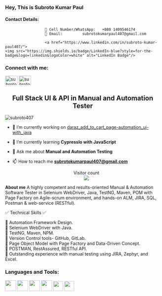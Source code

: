 ### Hey, This is Subroto Kumar Paul 
#### Contact Details: 
                      📲 Cell Number/WhatsApp:   +880 1409546174  
                      📨 Email:         subrotokumarpaul407@gmail.com

                      <a href="https://www.linkedin.com/in/subroto-kumar-paul407/">
    <img src="https://img.shields.io/badge/LinkedIn-blue?style=for-the-badge&logo=linkedin&logoColor=white" alt="LinkedIn Badge"/> 

<h3 align="left">Connect with me:</h3>
<p align="left">
<a href="https://linkedin.com/in/subroto-kumar-paul407" target="blank"><img align="center" src="https://raw.githubusercontent.com/rahuldkjain/github-profile-readme-generator/master/src/images/icons/Social/linked-in-alt.svg" alt="subroto-kumar-paul407" height="30" width="40" /></a>
<a href="https://www.leetcode.com/subrotopaul" target="blank"><img align="center" src="https://raw.githubusercontent.com/rahuldkjain/github-profile-readme-generator/master/src/images/icons/Social/leet-code.svg" alt="subrotopaul" height="30" width="40" /></a>
</p>

<h2 align="center">Full Stack UI & API in Manual and Automation Tester</h3>

<p align="left"> <img src="https://komarev.com/ghpvc/?username=subroto407&label=Profile%20views&color=0e75b6&style=flat" alt="subroto407" /> </p>


- 🔭 I’m currently working on [daraz_add_to_cart_page-automation_ui-with_java](https://github.com/subroto407/daraz_add_to_cart_page-automation_ui-with_java)

- 🌱 I’m currently learning **CypressIo with JavaScript**

- 💬 Ask me about **Manual and Automation Testing**

- 📫 How to reach me **subrotokumarpaul407@gmail.com**

  <p align="center"> 
  Visitor count<br>
  <img src="https://profile-counter.glitch.me/subroto407/count.svg" />
  </p>

**About me**
A highly competent and results-oriented Manual & Automation  Software Tester in Selenium WebDriver, Java, TestNG, Maven, POM with Page Factory on Agile-scrum environment, and hands-on ALM, JIRA, SQL, Postman & web-service (RESTful).

✅  Technical Skills  ✅
 
🔹 Automation Framework Design.</br>
🔹 Selenium WebDriver with Java.</br>
🔹 TestNG, Maven, NPM.</br>
🔹 Version Control tools- GitHub, GitLab.</br>
🔹 Page Object Model with Page Factory and Data-Driven Concept.</br>
🔹 POSTMAN, RestAssured, RESTful API. </br>
🔹 Outstanding experience with manual testing using JIRA, Zephyr, and Excel.</br>


<h3 align="left">Languages and Tools:</h3>

<img src="https://icon.vimalverma.in/img?tool=selenium&acol=gold" width="35px"> <img src="https://icon.vimalverma.in/img?tool=jb_IJ_IDEA&acol=gold" width="35px">
<img src="https://icon.vimalverma.in/img?tool=java&acol=gold" width="35px"> <img src="https://icon.vimalverma.in/img?tool=javascript&acol=gold" width="35px">
<img src="https://icon.vimalverma.in/img?tool=git&bgc=null&acol=gold" width="32px">  <img src="https://icon.vimalverma.in/img?tool=github&bgc=null&acol=gold" width="32px">

<!--
<p align="left"> <a href="https://git-scm.com/" target="_blank" rel="noreferrer"> <img src="https://www.vectorlogo.zone/logos/git-scm/git-scm-icon.svg" alt="git" width="40" height="40"/> </a> <a href="https://www.w3.org/html/" target="_blank" rel="noreferrer"> <img src="https://raw.githubusercontent.com/devicons/devicon/master/icons/html5/html5-original-wordmark.svg" alt="html5" width="40" height="40"/> </a> <a href="https://www.java.com" target="_blank" rel="noreferrer"> <img src="https://raw.githubusercontent.com/devicons/devicon/master/icons/java/java-original.svg" alt="java" width="40" height="40"/> </a> <a href="https://www.postgresql.org" target="_blank" rel="noreferrer"> <img src="https://raw.githubusercontent.com/devicons/devicon/master/icons/postgresql/postgresql-original-wordmark.svg" alt="postgresql" width="40" height="40"/> </a> <a href="https://postman.com" target="_blank" rel="noreferrer"> <img src="https://www.vectorlogo.zone/logos/getpostman/getpostman-icon.svg" alt="postman" width="40" height="40"/> </a> <a href="https://www.selenium.dev" target="_blank" rel="noreferrer"> <img src="https://raw.githubusercontent.com/detain/svg-logos/780f25886640cef088af994181646db2f6b1a3f8/svg/selenium-logo.svg" alt="selenium" width="40" height="40"/> </a> </p> -->

